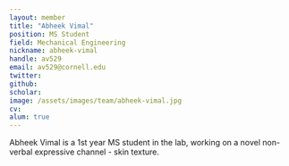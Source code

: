 ```yaml
---
layout: member
title: "Abheek Vimal"
position: MS Student
field: Mechanical Engineering
nickname: abheek-vimal
handle: av529
email: av529@cornell.edu
twitter: 
github: 
scholar: 
image: /assets/images/team/abheek-vimal.jpg
cv: 
alum: true
---
```

Abheek Vimal is a 1st year MS student in the lab, working on a novel non-verbal expressive channel - skin texture.

